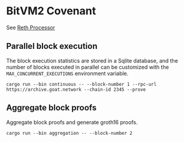 # BitVM2 Covenant

See [Reth Processor](https://github.com/zkMIPS/reth-processor/blob/main/README.md)

## Parallel block execution

The block execution statistics are stored in a Sqlite database, and the number of blocks executed in parallel can be customized with the `MAX_CONCURRENT_EXECUTIONS` environment variable.

```shell
cargo run --bin continuous -- --block-number 1 --rpc-url https://archive.goat.network --chain-id 2345 --prove
```

## Aggregate block proofs

Aggregate block proofs and generate groth16 proofs.

```shell
cargo run --bin aggregation -- --block-number 2
```
